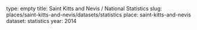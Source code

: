 type: empty
title: Saint Kitts and Nevis / National Statistics
slug: places/saint-kitts-and-nevis/datasets/statistics
place: saint-kitts-and-nevis
dataset: statistics
year: 2014
